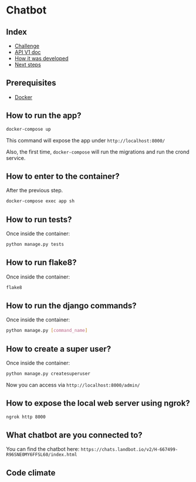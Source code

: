 # Chatbot

## Index

- [Challenge](docs/challenge.md) 
- [API V1 doc](docs/api/v1/chatbot.md) 
- [How it was developed](docs/how-developed.md) 
- [Next steps](docs/next-steps.md) 

## Prerequisites
- [Docker](https://docs.docker.com/docker-for-mac/install/) 

## How to run the app?
```bash
docker-compose up
```
This command will expose the app under `http://localhost:8000/`

Also, the first time, `docker-compose` will run the migrations and run the crond service.

## How to enter to the container?
After the previous step.

```bash
docker-compose exec app sh
```

## How to run tests?
Once inside the container:
```bash
python manage.py tests
```

## How to run flake8?
Once inside the container:
```bash
flake8
```

## How to run the django commands?
Once inside the container:
```bash
python manage.py [command_name]
```

## How to create a super user?
Once inside the container:
```bash
python manage.py createsuperuser
```

Now you can access via `http://localhost:8000/admin/`

## How to expose the local web server using ngrok?
```bash
ngrok http 8000
```

## What chatbot are you connected to?
You can find the chatbot here: `https://chats.landbot.io/v2/H-667499-R96SNE0MY6FFSL60/index.html`

## Code climate

